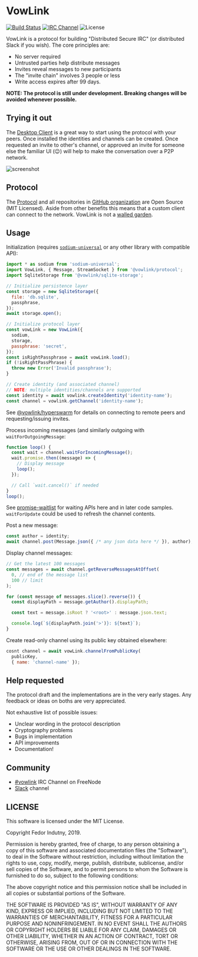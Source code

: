 # VowLink
[![Build Status](https://travis-ci.org/vowlink/vowlink.svg?branch=master)](http://travis-ci.org/vowlink/vowlink)
[![IRC Channel](https://img.shields.io/badge/IRC-%23vowlink-1e72ff.svg?style=flat)][comm-irc]
![License](https://img.shields.io/npm/l/@vowlink/protocol)

VowLink is a protocol for building "Distributed Secure IRC" (or distributed
Slack if you wish). The core principles are:

* No server required
* Untrusted parties help distribute messages
* Invites reveal messages to new participants
* The "invite chain" involves 3 people or less
* Write access expires after 99 days.

**NOTE: The protocol is still under development. Breaking changes will be
avoided whenever possible.**

## Trying it out

The [Desktop Client][desktop] is a great way to start using the protocol with
your peers. Once installed the identities and channels can be created.
Once requested an invite to other's channel, or approved an invite for someone
else the familiar UI (:wink:) will help to make the conversation over a P2P
network.

![screenshot](https://raw.githubusercontent.com/vowlink/vowlink-desktop/master/Artwork/desktop-screenshot.png)

## Protocol

The [Protocol][Protocol] and all repositories in [GitHub organization][org] are
Open Source (MIT Licensed). Aside from other benefits this means that a custom
client can connect to the network. VowLink is not a [walled garden][Slack].

## Usage

Initialization (requires [`sodium-universal`][sodium] or any other library with
compatible API):
```js
import * as sodium from 'sodium-universal';
import VowLink, { Message, StreamSocket } from '@vowlink/protocol';
import SqliteStorage from '@vowlink/sqlite-storage';

// Initialize persistence layer
const storage = new SqliteStorage({
  file: 'db.sqlite',
  passphrase,
});
await storage.open();

// Initialize protocol layer
const vowLink = new VowLink({
  sodium,
  storage,
  passphrase: 'secret',
});
const isRightPassphrase = await vowLink.load();
if (!isRightPassPhrase) {
  throw new Error('Invalid passphrase');
}

// Create identity (and associated channel)
// NOTE: multiple identities/channels are supported
const identity = await vowlink.createIdentity('identity-name');
const channel = vowlink.getChannel('identity-name');
```

See [@vowlink/hyperswarm][swarm] for details on connecting to remote peers and
requesting/issuing invites.

Process incoming messages (and similarly outgoing with `waitForOutgoingMessage`:
```js
function loop() {
  const wait = channel.waitForIncomingMessage();
  wait.promise.then((message) => {
    // Display message
    loop();
  });

  // Call `wait.cancel()` if needed
}
loop();
```
See [promise-waitlist][] for waiting APIs here and in later code samples.
`waitForUpdate` could be used to refresh the channel contents.


Post a new message:
```js
const author = identity;
await channel.post(Message.json({ /* any json data here */ }), author);
```

Display channel messages:
```js
// Get the latest 100 messages
const messages = await channel.getReverseMessagesAtOffset(
  0, // end of the message list
  100 // limit
);

for (const message of messages.slice().reverse()) {
  const displayPath = message.getAuthor().displayPath;

  const text = message.isRoot ? '<root>' : message.json.text;

  console.log(`${displayPath.join('>')}: ${text}`);
}
```

Create read-only channel using its public key obtained elsewhere:
```js
cosnt channel = await vowLink.channelFromPublicKey(
  publicKey,
  { name: 'channel-name' });
```

## Help requested

The protocol draft and the implementations are in the very early stages. Any
feedback or ideas on boths are very appreciated.

Not exhaustive list of possible issues:

* Unclear wording in the protocol description
* Cryptography problems
* Bugs in implementation
* API improvements
* Documentation!

## Community

* [#vowlink][comm-irc] IRC Channel on FreeNode
* [Slack][comm-slack] channel

## LICENSE

This software is licensed under the MIT License.

Copyright Fedor Indutny, 2019.

Permission is hereby granted, free of charge, to any person obtaining a
copy of this software and associated documentation files (the
"Software"), to deal in the Software without restriction, including
without limitation the rights to use, copy, modify, merge, publish,
distribute, sublicense, and/or sell copies of the Software, and to permit
persons to whom the Software is furnished to do so, subject to the
following conditions:

The above copyright notice and this permission notice shall be included
in all copies or substantial portions of the Software.

THE SOFTWARE IS PROVIDED "AS IS", WITHOUT WARRANTY OF ANY KIND, EXPRESS
OR IMPLIED, INCLUDING BUT NOT LIMITED TO THE WARRANTIES OF
MERCHANTABILITY, FITNESS FOR A PARTICULAR PURPOSE AND NONINFRINGEMENT. IN
NO EVENT SHALL THE AUTHORS OR COPYRIGHT HOLDERS BE LIABLE FOR ANY CLAIM,
DAMAGES OR OTHER LIABILITY, WHETHER IN AN ACTION OF CONTRACT, TORT OR
OTHERWISE, ARISING FROM, OUT OF OR IN CONNECTION WITH THE SOFTWARE OR THE
USE OR OTHER DEALINGS IN THE SOFTWARE.

[Protocol]: protocol.md
[promise-waitlist]: https://github.com/indutny/promise-waitlist
[swarm]: https://github.com/vowlink/vowlink-swarm
[desktop]: https://github.com/vowlink/vowlink-desktop/releases/latest
[comm-irc]: https://www.irccloud.com/invite?channel=%23vowlink&hostname=irc.freenode.net&port=6697&ssl=1
[comm-slack]: https://join.slack.com/t/vowlink/shared_invite/enQtNzM1MjEzMjM1Njg2LTg2NGM2YjI0ODA0YWQ3ZDJhMGE5NTU2YTc0MTZhZGNjY2EzYjc2NmUzMTFmNTZlOGE0ZmZkMTQxMGNkMTdhYzQ
[sodium]: https://github.com/sodium-friends/sodium-universal
[org]: https://github.com/vowlink/
[Slack]: https://slack.com/
